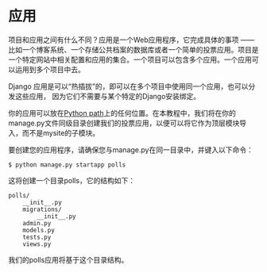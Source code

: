 # 应用

项目和应用之间有什么不同？应用是一个Web应用程序，它完成具体的事项 —— 比如一个博客系统、一个存储公共档案的数据库或者一个简单的投票应用。项目是一个特定网站中相关配置和应用的集合。一个项目可以包含多个应用。一个应用可以运用到多个项目中去。

Django 应用是可以“热插拔”的，即可以在多个项目中使用同一个应用，也可以分发这些应用， 因为它们不需要与某个特定的Django安装绑定。

你的应用可以放在[Python path](https://docs.python.org/tutorial/modules.html#the-module-search-path)上的任何位置。在本教程中，我们将在你的manage.py文件同级目录创建我们的投票应用，以便可以将它作为顶层模块导入，而不是mysite的子模块。

要创建您的应用程序，请确保您与manage.py在同一目录中，并键入以下命令：

```
$ python manage.py startapp polls
```

这将创建一个目录polls，它的结构如下：

```
polls/
    __init__.py
    migrations/
        __init__.py
    admin.py
    models.py
    tests.py
    views.py
```

我们的polls应用将基于这个目录结构。



